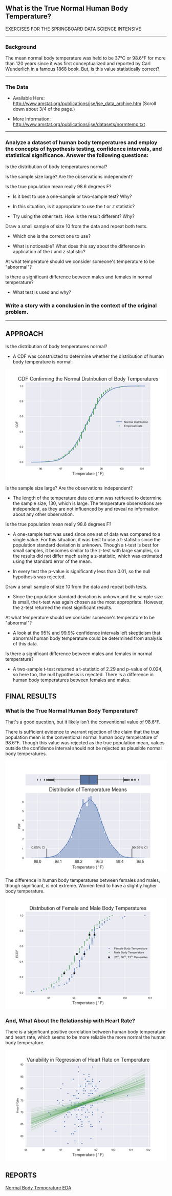 ## What is the True Normal Human Body Temperature? 

EXERCISES FOR THE SPRINGBOARD DATA SCIENCE INTENSIVE

---
### Background

The mean normal body temperature was held to be 37°C or 98.6°F for more than 120 years since it was first conceptualized and reported by Carl Wunderlich in a famous 1868 book. But, is this value statistically correct?

---
### The Data
* Available Here: http://www.amstat.org/publications/jse/jse_data_archive.htm (Scroll down about 3/4 of the page.)


* More Information: http://www.amstat.org/publications/jse/datasets/normtemp.txt

---
### Analyze a dataset of human body temperatures and employ the concepts of hypothesis testing, confidence intervals, and statistical significance. Answer the following questions:

Is the distribution of body temperatures normal?

       
Is the sample size large? Are the observations independent?

    
Is the true population mean really 98.6 degrees F?

* Is it best to use a one-sample or two-sample test? Why?

* In this situation, is it appropriate to use the $t$ or $z$ statistic? 
* Try using the other test. How is the result different? Why?


Draw a small sample of size 10 from the data and repeat both tests.

* Which one is the correct one to use? 

* What is noticeable? What does this say about the difference in application of the $t$ and $z$ statistic?

    
At what temperature should we consider someone's temperature to be "abnormal"?

    
Is there a significant difference between males and females in normal temperature?

* What test is used and why?


### Write a story with a conclusion in the context of the original problem.

--- 


## APPROACH
Is the distribution of body temperatures normal?

* A CDF was constructed to determine whether the distribution of human body temperature is normal:
    
![CDF Confirming the Normal Distribution of Human Body Temperature](reports/figures/cdf_body_temps.png)
    
Is the sample size large? Are the observations independent?

* The length of the temperature data column was retrieved to determine the sample size, 130, which is large. The temperature observations are independent, as they are not influenced by and reveal no information about any other observation.

    
Is the true population mean really 98.6 degrees F?

* A one-sample test was used since one set of data was compared to a single value. For this situation, it was best to use a t-statistic since the population standard deviation is unknown. Though a t-test is best for small samples, it becomes similar to the z-test with large samples, so the results did not differ much using a z-statistic, which was estimated using the standard error of the mean.
        
* In every test the p-value is significantly less than 0.01, so the null hypothesis was rejected.


Draw a small sample of size 10 from the data and repeat both tests.

* Since the population standard deviation is unkown and the sample size is small, the t-test was again chosen as the most appropriate. However, the z-test returned the most significant results.
    
At what temperature should we consider someone's temperature to be "abnormal"?

* A look at the 95% and 99.9% confidence intervals left skepticism that abnormal human body temperature could be determined from analysis of this data.
    
Is there a significant difference between males and females in normal temperature?

* A two-sample t-test returned a t-statistic of 2.29 and p-value of 0.024, so here too, the null hypothesis is rejected. There is a difference in human body temperatures between females and males.



## FINAL RESULTS

### What is the True Normal Human Body Temperature?

That's a good question, but it likely isn't the conventional value of 98.6°F.

There is sufficient evidence to warrant rejection of the claim that the true population mean is the conventional normal human body temperature of 98.6°F. Though this value was rejected as the true population mean, values outside the confidence interval should not be rejected as plausible normal body temperatures.

![Distribution of Temperature Means](reports/figures/pdf_temp_means.png)

The difference in human body temperatures between females and males, though significant, is not extreme. Women tend to have a slightly higher body temperature.

![CDF of Female and Male Temperature Distributions](reports/figures/cdf_female_male_temps.png)


### And, What About the Relationship with Heart Rate?

There is a significant positive correlation between human body temperature and heart rate, which seems to be more reliable the more normal the human body temperature.

![Regression Variance of Temperature and Heart Rate](reports/figures/regression_heartrate_temperature.png)

## REPORTS
[Normal Body Temperature EDA](http://nbviewer.jupyter.org/github/humburgc/normal_body_temp_eda/blob/master/normal_body_temp_eda.ipynb)